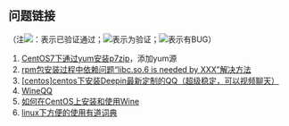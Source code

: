 ## 问题链接
（注![](http://emojipedia-us.s3.amazonaws.com/cache/54/96/549682b4607dbbf5e36683047f504293.png)：表示已验证通过；![](http://emojipedia-us.s3.amazonaws.com/cache/fa/a9/faa9c147db258ba5fa8f145d6e3709f3.pn)表示为验证；![](http://emojipedia-us.s3.amazonaws.com/cache/a3/81/a3814ffa30963605a48597b1a5b21d2e.pn)表示有BUG）
1. [CentOS7下通过yum安装p7zip](http://www.itdadao.com/articles/c15a570144p0.html)，添加yum源
2. [rpm包安装过程中依赖问题“libc.so.6 is needed by XXX”解决方法](http://www.cnblogs.com/think3t/p/4165102.html)
3. [[centos]centos下安装Deepin最新定制的QQ（超级稳定，可以视频聊天）](https://segmentfault.com/a/1190000007963662)
4. [WineQQ](http://phpcj.org/wineqq/comment-page-2/#comment-855)
5. [如何在CentOS上安装和使用Wine](http://ghoulich.xninja.org/2016/08/09/install-and-use-wine-on-centos/)
6. [linux下方便的使用有道词典](http://blog.csdn.net/qq_21544879/article/details/51290222)
